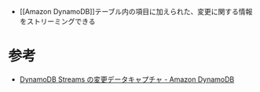 - [[Amazon DynamoDB]]テーブル内の項目に加えられた、変更に関する情報をストリーミングできる


# 参考
- [DynamoDB Streams の変更データキャプチャ - Amazon DynamoDB](https://docs.aws.amazon.com/ja_jp/amazondynamodb/latest/developerguide/Streams.html)